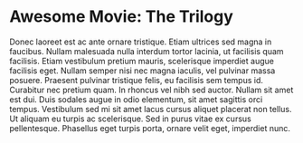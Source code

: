 # Awesome Movie: The Trilogy

Donec laoreet est ac ante ornare tristique. Etiam ultrices sed magna in faucibus. Nullam malesuada nulla interdum tortor lacinia, ut facilisis quam facilisis. Etiam vestibulum pretium mauris, scelerisque imperdiet augue facilisis eget. Nullam semper nisi nec magna iaculis, vel pulvinar massa posuere. Praesent pulvinar tristique felis, eu facilisis sem tempus id. Curabitur nec pretium quam. In rhoncus vel nibh sed auctor. Nullam sit amet est dui. Duis sodales augue in odio elementum, sit amet sagittis orci tempus. Vestibulum sed mi sit amet lacus cursus aliquet placerat non tellus. Ut aliquam eu turpis ac scelerisque. Sed in purus vitae ex cursus pellentesque. Phasellus eget turpis porta, ornare velit eget, imperdiet nunc.
